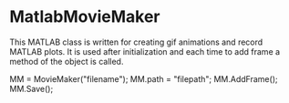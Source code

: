 MatlabMovieMaker
================

This MATLAB class is written for creating gif animations and record MATLAB plots. It is used after initialization and each time to add frame a method of the object is called. 

MM = MovieMaker("filename");
MM.path = "filepath";
MM.AddFrame();
MM.Save();

